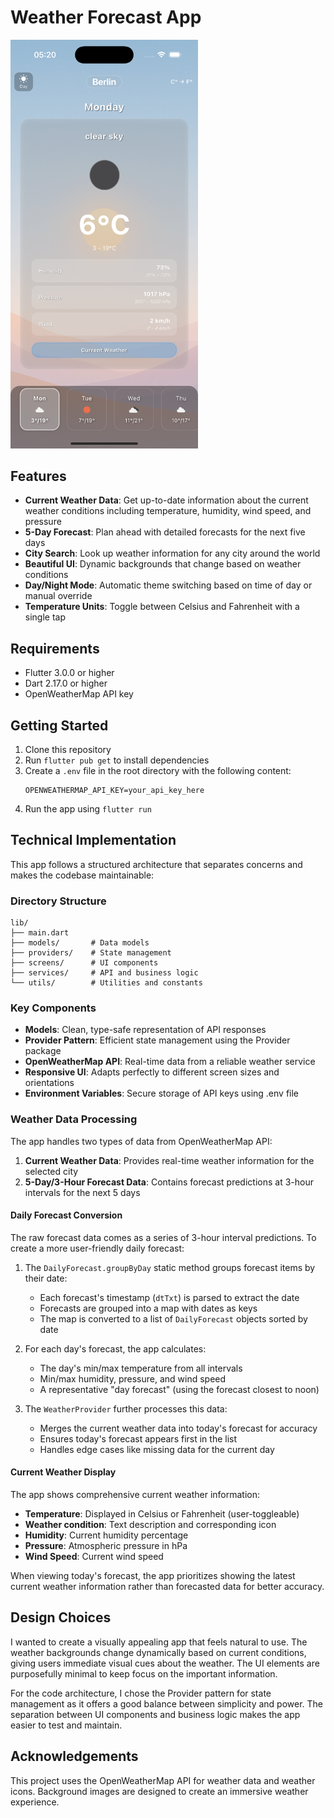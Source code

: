 # Weather Forecast App

<img src="screenshots/app_screenshot.png" alt="Weather App Screenshot" width="300">

## Features

- **Current Weather Data**: Get up-to-date information about the current weather conditions including temperature, humidity, wind speed, and pressure
- **5-Day Forecast**: Plan ahead with detailed forecasts for the next five days
- **City Search**: Look up weather information for any city around the world
- **Beautiful UI**: Dynamic backgrounds that change based on weather conditions
- **Day/Night Mode**: Automatic theme switching based on time of day or manual override
- **Temperature Units**: Toggle between Celsius and Fahrenheit with a single tap

## Requirements

- Flutter 3.0.0 or higher
- Dart 2.17.0 or higher
- OpenWeatherMap API key

## Getting Started

1. Clone this repository
2. Run `flutter pub get` to install dependencies
3. Create a `.env` file in the root directory with the following content:
   ```
   OPENWEATHERMAP_API_KEY=your_api_key_here
   ```
4. Run the app using `flutter run`

## Technical Implementation

This app follows a structured architecture that separates concerns and makes the codebase maintainable:

### Directory Structure

```
lib/
├── main.dart
├── models/       # Data models
├── providers/    # State management
├── screens/      # UI components
├── services/     # API and business logic
└── utils/        # Utilities and constants
```

### Key Components

- **Models**: Clean, type-safe representation of API responses
- **Provider Pattern**: Efficient state management using the Provider package
- **OpenWeatherMap API**: Real-time data from a reliable weather service
- **Responsive UI**: Adapts perfectly to different screen sizes and orientations
- **Environment Variables**: Secure storage of API keys using .env file

### Weather Data Processing

The app handles two types of data from OpenWeatherMap API:
1. **Current Weather Data**: Provides real-time weather information for the selected city
2. **5-Day/3-Hour Forecast Data**: Contains forecast predictions at 3-hour intervals for the next 5 days

#### Daily Forecast Conversion

The raw forecast data comes as a series of 3-hour interval predictions. To create a more user-friendly daily forecast:

1. The `DailyForecast.groupByDay` static method groups forecast items by their date:
   - Each forecast's timestamp (`dtTxt`) is parsed to extract the date
   - Forecasts are grouped into a map with dates as keys
   - The map is converted to a list of `DailyForecast` objects sorted by date

2. For each day's forecast, the app calculates:
   - The day's min/max temperature from all intervals
   - Min/max humidity, pressure, and wind speed
   - A representative "day forecast" (using the forecast closest to noon)

3. The `WeatherProvider` further processes this data:
   - Merges the current weather data into today's forecast for accuracy
   - Ensures today's forecast appears first in the list
   - Handles edge cases like missing data for the current day

#### Current Weather Display

The app shows comprehensive current weather information:
- **Temperature**: Displayed in Celsius or Fahrenheit (user-toggleable)
- **Weather condition**: Text description and corresponding icon
- **Humidity**: Current humidity percentage 
- **Pressure**: Atmospheric pressure in hPa
- **Wind Speed**: Current wind speed

When viewing today's forecast, the app prioritizes showing the latest current weather information rather than forecasted data for better accuracy.

## Design Choices

I wanted to create a visually appealing app that feels natural to use. The weather backgrounds change dynamically based on current conditions, giving users immediate visual cues about the weather. The UI elements are purposefully minimal to keep focus on the important information.

For the code architecture, I chose the Provider pattern for state management as it offers a good balance between simplicity and power. The separation between UI components and business logic makes the app easier to test and maintain.

## Acknowledgements

This project uses the OpenWeatherMap API for weather data and weather icons. Background images are designed to create an immersive weather experience.
